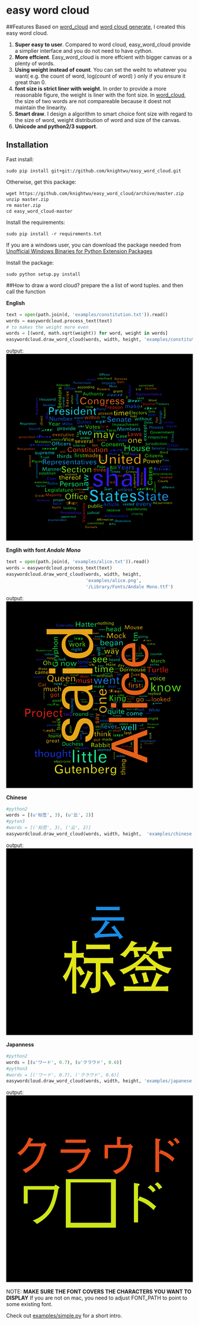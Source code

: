 easy word cloud
==========
##Features
Based on [word_cloud](https://github.com/amueller/word_cloud) and [word cloud generate](http://www.jasondavies.com/wordcloud/), I created this easy word cloud. 

1. **Super easy to user**. Compared to word cloud, easy_word_cloud provide a simplier interface and you do not need to have cython.
2. **More effcient**. Easy_word_cloud is more effcient with bigger canvas or a plenty of words.
3. **Using weight instead of count**. You can set the weiht to whatever you want( e.g. the count of word, log(count of word) ) only if you ensure it great than 0.
4. **font size is strict liner with weight**. In order to provide a more reasonable figure, the weight is liner with the font size. In [word_cloud](https://github.com/amueller/word_cloud), the size of two words are not compareable because it doest not maintain the linearity.  
5. **Smart draw**. I design a algorithm to smart choice font size with regard to the size of word, weight distribution of word and size of the canvas. 
6. **Unicode and python2/3 support**.


## Installation

Fast install:

    sudo pip install git+git://github.com/knightwu/easy_word_cloud.git

Otherwise, get this package:
    
    wget https://github.com/knightwu/easy_word_cloud/archive/master.zip
    unzip master.zip
    rm master.zip
    cd easy_word_cloud-master

Install the requirements:

    sudo pip install -r requirements.txt
If you are a windows user, you can download the package needed from [Unofficial Windows Binaries for Python Extension Packages](http://www.lfd.uci.edu/~gohlke/pythonlibs/)

Install the package:

    sudo python setup.py install

##How to draw a word cloud?
prepare the a list of word tuples. and then call the function

**English**
```python
text = open(path.join(d, 'examples/constitution.txt')).read()
words = easywordcloud.process_text(text)
# to makes the weight more even
words = [(word, math.sqrt(weight)) for word, weight in words]  
easywordcloud.draw_word_cloud(words, width, height, 'examples/constitution.png')
```
output:
![American Constitution](examples/constitution.png)

**Englih with font *Andale Mono***
```python
text = open(path.join(d, 'examples/alice.txt')).read()
words = easywordcloud.process_text(text)
easywordcloud.draw_word_cloud(words, width, height, 
                              'examples/alice.png', 
                              '/Library/Fonts/Andale Mono.ttf')
```
output:
![Alice in Wonderland](examples/alice.png)

**Chinese**
```python
#python2
words = [(u'标签', 3), (u'云', 2)]
#pyton3
#words = [('标签', 3), ('云', 2)]
easywordcloud.draw_word_cloud(words, width, height,  'examples/chinese.png', None)
```
output:
![Chinese](examples/chinese.png)

**Japanness**
```python
#python2
words = [(u'ワード', 0.7), (u'クラウド', 0.6)]
#python3
#words = [('ワード', 0.7), ('クラウド', 0.6)]
easywordcloud.draw_word_cloud(words, width, height, 'examples/japanese.png', None)
```
output:
![japanese](examples/japanese.png)

NOTE: **MAKE SURE THE FONT COVERS THE CHARACTERS YOU WANT TO DISPLAY**
If you are not on mac, you need to adjust FONT_PATH to point to
some existing font.

Check out [examples/simple.py][simple] for a short intro. 

[simple]: examples/simple.py

  
